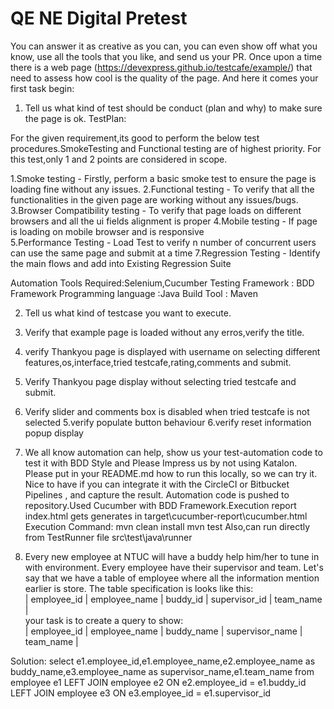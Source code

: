 # QE NE Digital Pretest

  You can answer it as creative as you can, you can even show off what you know, use all the tools that you like, and send us your PR.
Once upon a time there is a web page (https://devexpress.github.io/testcafe/example/) that need to assess how cool is the quality of the page. And here it comes your first task begin:


1. Tell us what kind of test should be conduct (plan and why) to make sure the page is ok.
TestPlan:

For the given requirement,its good to perform the below test procedures.SmokeTesting and Functional testing are of highest priority.
For this test,only 1 and 2 points are considered in scope.

1.Smoke testing - Firstly, perform a basic smoke test to ensure the page is loading fine without any issues.
2.Functional testing - To verify that all the  functionalities in the given page are working without any issues/bugs.
3.Browser Compatibility testing - To verify that page loads on different browsers and all the ui fields alignment is proper 
4.Mobile testing - If page is loading on mobile browser and is responsive  
5.Performance Testing - Load Test to verify n number of concurrent users can use the same page and submit at a time
7.Regression Testing - Identify the main flows and add into Existing Regression Suite 

Automation Tools Required:Selenium,Cucumber 
Testing Framework : BDD Framework
Programming language :Java
Build Tool : Maven

2. Tell us what kind of testcase you want to execute.

1. Verify that example page is loaded without any erros,verify the title.
2. verify Thankyou page is displayed with username on selecting different features,os,interface,tried testcafe,rating,comments and submit.
3. Verify Thankyou page display without selecting tried testcafe and submit.
4. Verify slider and comments box is disabled when tried testcafe is not selected
5.verify populate button behaviour 
6.verify reset information popup display 


3. We all know automation can help, show us your test-automation code to test it with BDD Style and Please Impress us by not using Katalon. <BR>
   Please put in your README.md how to run this locally, so we can try it.
   Nice to have if you can integrate it with the CircleCI or Bitbucket Pipelines , and capture the result.
Automation code is pushed to repository.Used Cucumber with BDD Framework.Execution report index.html gets generates in  target\cucumber-report\cucumber.html
Execution Command:
mvn clean install
mvn test
Also,can run directly from TestRunner file src\test\java\runner

4. Every new employee at NTUC will have a buddy help him/her to tune in with environment. Every employee have their supervisor and team. Let's say that we have a table of employee where all the information mention earlier is store. The table specification is looks like this:<BR>
| employee_id | employee_name | buddy_id | supervisor_id | team_name |<BR>
your task is to create a query to show:<BR>
| employee_id | employee_name | buddy_name | supervisor_name | team_name |

Solution:
select e1.employee_id,e1.employee_name,e2.employee_name as buddy_name,e3.employee_name as supervisor_name,e1.team_name 
from employee e1
LEFT JOIN employee e2 ON e2.employee_id = e1.buddy_id
LEFT JOIN employee e3 ON e3.employee_id = e1.supervisor_id
